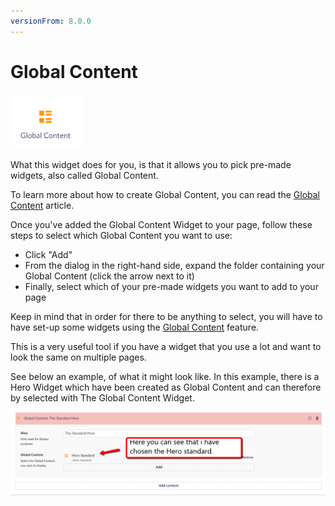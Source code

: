 ```yaml
---
versionFrom: 8.0.0
---
```


# Global Content

![movePage.jpg](images/The-Global-Content-Widget.png)

What this widget does for you, is that it allows you to pick pre-made widgets, also called Global Content.

To learn more about how to create Global Content, you can read the [Global Content](../../Content-Types/Global-Content/index.md) article.

Once you've added the Global Content Widget to your page, follow these steps to select which Global Content you want to use:

- Click "Add"
- From the dialog in the right-hand side, expand the folder containing your Global Content (click the arrow next to it)
- Finally, select which of your pre-made widgets you want to add to your page

Keep in mind that in order for there to be anything to select, you will have to have set-up some widgets using the [Global Content](../../Content-Types/Global-Content/index.md) feature.

This is a very useful tool if you have a widget that you use a lot and want to look the same on multiple pages.

See below an example, of what it might look like. In this example, there is a Hero Widget which have been created as Global Content and can therefore by selected with The Global Content Widget.

![movePage.jpg](images/hero-standard.png)
